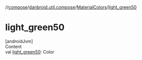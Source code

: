 //[compose](../../../index.md)/[danbroid.util.compose](../index.md)/[MaterialColors](index.md)/[light_green50](light_green50.md)



# light_green50  
[androidJvm]  
Content  
val [light_green50](light_green50.md): Color  



